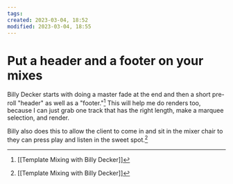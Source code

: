 ```yaml
---
tags: 
created: 2023-03-04, 18:52
modified: 2023-03-04, 18:55
---
```


# Put a header and a footer on your mixes
Billy Decker starts with doing a master fade at the end and then a short pre-roll "header" as well as a "footer."[^1] This will help me do renders too, because I can just grab one track that has the right length, make a marquee selection, and render.

Billy also does this to allow the client to come in and sit in the mixer chair to they can press play and listen in the sweet spot.[^1]

[^1]: [[Template Mixing with Billy Decker]]